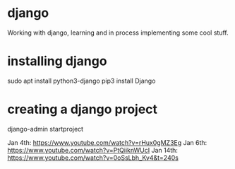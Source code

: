 # django
Working with django, learning and in process implementing some cool stuff.

# installing django
sudo apt install python3-django
pip3 install Django

# creating a django project
django-admin startproject <name>

Jan 4th: https://www.youtube.com/watch?v=rHux0gMZ3Eg
Jan 6th: https://www.youtube.com/watch?v=PtQiiknWUcI
Jan 14th: https://www.youtube.com/watch?v=0oSsLbh_Kv4&t=240s